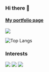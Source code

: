 ### Hi there 👋
<h4><a href="https://ufukguler.github.io/"> My portfolio page </a></h4>

<img src="https://github-readme-stats.vercel.app/api?username=ufukguler&show_icons=true&theme=radical">

![Top Langs](https://github-readme-stats.vercel.app/api/top-langs/?username=ufukguler&hide=TeX&layout=compact)

### Interests
[![](https://img.shields.io/badge/java-fb8532?style=for-the-badge&logo=java)]()
[![](https://img.shields.io/badge/spring-fb8532?style=for-the-badge&logo=spring)]()
[![](https://img.shields.io/badge/react-fb8532?style=for-the-badge&logo=react)]()

<!--
**ufukguler/ufukguler** is a ✨ _special_ ✨ repository because its `README.md` (this file) appears on your GitHub profile.

Here are some ideas to get you started:

- 🔭 I’m currently working on ...
- 🌱 I’m currently learning ...
- 👯 I’m looking to collaborate on ...
- 🤔 I’m looking for help with ...
- 💬 Ask me about ...
- 📫 How to reach me: ...
- 😄 Pronouns: ...
- ⚡ Fun fact: ...
-->
